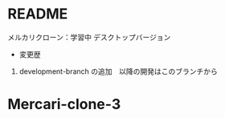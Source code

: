 # README

メルカリクローン：学習中
デスクトップバージョン

* 変更歴

1. development-branch の追加　以降の開発はこのブランチから
# Mercari-clone-3
